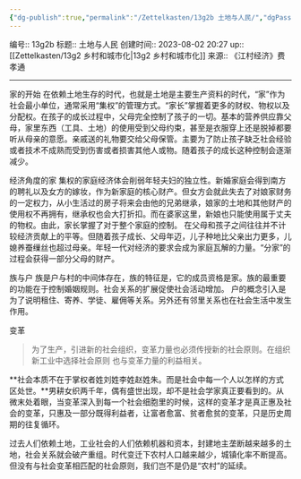 ```yaml
---
{"dg-publish":true,"permalink":"/Zettelkasten/13g2b 土地与人民/","dgPassFrontmatter":true}
---
```


编号:: 13g2b
标题:: 土地与人民
创建时间:: 2023-08-02 20:27
up:: [[Zettelkasten/13g2 乡村和城市化\|13g2 乡村和城市化]]
来源:: 《江村经济》费孝通

---

家的开始
在依赖土地生存的时代，也就是土地是主要生产资料的时代，“家”作为社会最小单位，通常采用“集权”的管理方式。“家长”掌握着更多的财权、物权以及分配权。在孩子的成长过程中，父母完全控制了孩子的一切。基本的营养供应靠父母，家里东西（工具、土地）的使用受到父母约束，甚至是衣服穿上还是脱掉都要听从母亲的意愿。亲戚送的礼物要交给父母保管。主要为了防止孩子缺乏社会经验或者技术不成熟而受到伤害或者损害其他人或物。随着孩子的成长这种控制会逐渐减少。

经济角度的家
集权的家庭经济体会削弱年轻夫妇的独立性。新婚家庭会得到南方的聘礼以及女方的嫁妆，作为新家庭的核心财产。但女方会就此失去了对娘家财务的一定权力，从小生活过的房子将来会由他的兄弟继承，娘家的土地和其他财产的使用权不再拥有，继承权也会大打折扣。而在婆家这里，新娘也只能使用属于丈夫的物权。由此，家长掌握了对于整个家庭的控制。
在父母和孩子之间往往并不计较经济贡献上的平等。但随着孩子成长、父母年迈，儿子种地比父亲出力更多，儿媳养蚕缫丝也超过母亲。年轻一代对经济的要求会成为家庭瓦解的力量。“分家”的过程会获得一部分父母的财产。

族与户
族是户与村的中间体存在，族的特征是，它的成员资格是家。族的最重要的功能在于控制婚姻规则。社会关系的扩展促使社会活动增加。
户的概念引入是为了说明租住、寄养、学徒、雇佣等关系。另外还有邻里关系也在社会生活中发生作用。

变革
> 为了生产，引进新的社会组织，变革力量也必须传授新的社会原则。在组织新工业中选择社会原则
> 也与变革力量的利益相关。

**社会本质不在于掌权者姓刘姓李姓赵姓朱。而是社会中每一个人以怎样的方式区处世。**男耕女织两千年，偶有盛世出现，却不是社会学家真正要看到的。从微末处着眼，当变革深入到每一个社会细胞里的时候，这样的变革才是真正惠及社会的变革，只惠及一部分既得利益者，让富者愈富、贫者愈贫的变革，只是历史周期的往复循环。

过去人们依赖土地，工业社会的人们依赖机器和资本，封建地主垄断越来越多的土地，社会关系就会破产重组。时代变迁下农村人口越来越少，城镇化率不断提高。但没有与社会变革相匹配的社会原则，我们岂不是仍是“农村”的延续。